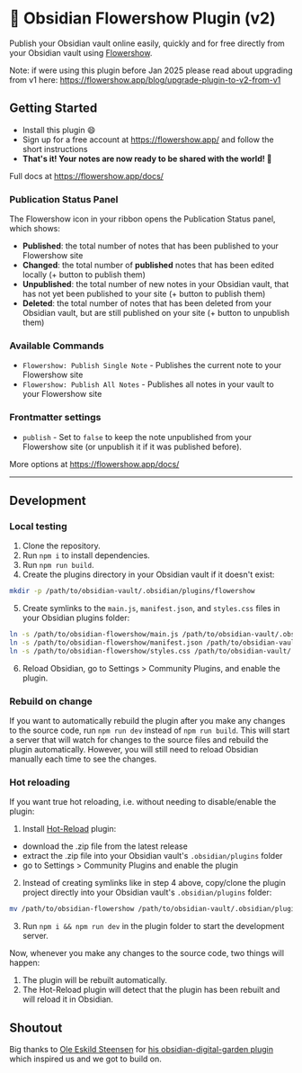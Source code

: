 # 💐 Obsidian Flowershow Plugin (v2)

Publish your Obsidian vault online easily, quickly and for free directly from your Obsidian vault using [Flowershow](https://flowershow.app).

Note: if were using this plugin before Jan 2025 please read about upgrading from v1 here: https://flowershow.app/blog/upgrade-plugin-to-v2-from-v1

## Getting Started

- Install this plugin 😄
- Sign up for a free account at https://flowershow.app/ and follow the short instructions
- **That's it! Your notes are now ready to be shared with the world! 💐**

Full docs at https://flowershow.app/docs/

### Publication Status Panel

The Flowershow icon in your ribbon opens the Publication Status panel, which shows:

* **Published**: the total number of notes that has been published to your Flowershow site
* **Changed**: the total number of __published__ notes that has been edited locally (+ button to publish them)
* **Unpublished**: the total number of new notes in your Obsidian vault, that has not yet been published to your site (+ button to publish them)
* **Deleted**: the total number of notes that has been deleted from your Obsidian vault, but are still published on your site (+ button to unpublish them)

### Available Commands

* `Flowershow: Publish Single Note` - Publishes the current note to your Flowershow site
* `Flowershow: Publish All Notes` - Publishes all notes in your vault to your Flowershow site

### Frontmatter settings

* `publish` - Set to `false` to keep the note unpublished from your Flowershow site (or unpublish it if it was published before).

More options at https://flowershow.app/docs/

---

## Development

### Local testing

1. Clone the repository.
2. Run `npm i` to install dependencies.
3. Run `npm run build`.
4. Create the plugins directory in your Obsidian vault if it doesn't exist:
```sh
mkdir -p /path/to/obsidian-vault/.obsidian/plugins/flowershow
```
5. Create symlinks to the `main.js`, `manifest.json`, and `styles.css` files in your Obsidian plugins folder:

```sh
ln -s /path/to/obsidian-flowershow/main.js /path/to/obsidian-vault/.obsidian/plugins/flowershow/main.js
ln -s /path/to/obsidian-flowershow/manifest.json /path/to/obsidian-vault/.obsidian/plugins/flowershow/manifest.json
ln -s /path/to/obsidian-flowershow/styles.css /path/to/obsidian-vault/.obsidian/plugins/flowershow/styles.css
```

6. Reload Obsidian, go to Settings > Community Plugins, and enable the plugin.

### Rebuild on change 

If you want to automatically rebuild the plugin after you make any changes to the source code, run `npm run dev` instead of `npm run build`. This will start a server that will watch for changes to the source files and rebuild the plugin automatically. However, you will still need to reload Obsidian manually each time to see the changes.

### Hot reloading

If you want true hot reloading, i.e. without needing to disable/enable the plugin:

1. Install [Hot-Reload](https://github.com/pjeby/hot-reload) plugin:
  - download the .zip file from the latest release
  - extract the .zip file into your Obsidian vault's `.obsidian/plugins` folder
  - go to Settings > Community Plugins and enable the plugin
2. Instead of creating symlinks like in step 4 above, copy/clone the plugin project directly into your Obsidian vault's `.obsidian/plugins` folder:

``` sh
mv /path/to/obsidian-flowershow /path/to/obsidian-vault/.obsidian/plugins/
```

3. Run `npm i && npm run dev` in the plugin folder to start the development server.

Now, whenever you make any changes to the source code, two things will happen:
1. The plugin will be rebuilt automatically.
2. The Hot-Reload plugin will detect that the plugin has been rebuilt and will reload it in Obsidian.

## Shoutout

Big thanks to [Ole Eskild Steensen](https://github.com/oleeskild) for [his obsidian-digital-garden plugin](https://github.com/oleeskild/obsidian-digital-garden/tree/main) which inspired us and we got to build on.

